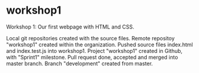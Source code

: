 # workshop1
Workshop 1: Our first webpage with HTML and CSS.

Local git repositories created with the source files.
Remote repositoy "workshop1" created within the organization.
Pushed source files index.html and index.test.js into workshop1.
Project "workshop1" created in Github, with "Sprint1" milestone.
Pull request done, accepted and merged into master branch.
Branch "development" created from master.
